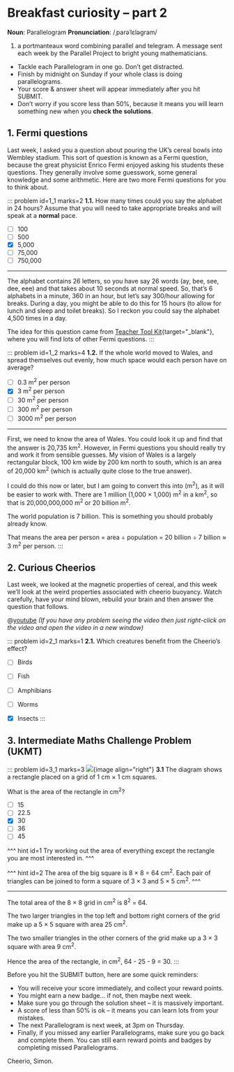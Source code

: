 # Breakfast curiosity – part 2

<div class="dictionary">

__Noun__: Parallelogram
__Pronunciation__: /ˌparəˈlɛləɡram/

1. a portmanteaux word combining parallel and telegram. A message sent each
week by the Parallel Project to bright young mathematicians.

</div>

*	Tackle each Parallelogram in one go. Don’t get distracted.
*	Finish by midnight on Sunday if your whole class is doing parallelograms.
*	Your score & answer sheet will appear immediately after you hit SUBMIT.
*	Don’t worry if you score less than 50%, because it means you will learn something new when you __check the solutions__.


## 1. Fermi questions

Last week, I asked you a question about pouring the UK’s cereal bowls into Wembley stadium. This sort of question is known as a Fermi question, because the great physicist Enrico Fermi enjoyed asking his students these questions. They generally involve some guesswork, some general knowledge and some arithmetic. Here are two more Fermi questions for you to think about.

::: problem id=1_1 marks=2
__1.1.__ How many times could you say the alphabet in 24 hours? Assume that you will need to take appropriate breaks and will speak at a __normal__ pace.

* [ ] 100
* [ ] 500
* [x] 5,000
* [ ] 75,000
* [ ] 750,000

---

The alphabet contains 26 letters, so you have say 26 words (ay, bee, see, dee, eee) and that takes about 10 seconds at normal speed. So, that’s 6 alphabets in a minute, 360 in an hour, but let’s say 300/hour allowing for breaks. During a day, you might be able to do this for 15 hours (to allow for lunch and sleep and toilet breaks). So I reckon you could say the alphabet 4,500 times in a day.

The idea for this question came from [Teacher Tool Kit](https://www.teachertoolkit.co.uk/2017/04/28/fermi-questions/){target="_blank"}, where you will find lots of other Fermi questions.
:::

::: problem id=1_2 marks=4
__1.2.__ If the whole world moved to Wales, and spread themselves out evenly, how much space would each person have on average?

* [ ] 0.3 m<sup>2</sup> per person
* [x] 3 m<sup>2</sup> per person
* [ ] 30 m<sup>2</sup> per person
* [ ] 300 m<sup>2</sup> per person
* [ ] 3000 m<sup>2</sup> per person

---

First, we need to know the area of Wales. You could look it up and find that the answer is 20,735 km<sup>2</sup>. However, in Fermi questions you should really try and work it from sensible guesses. My vision of Wales is a largely rectangular block, 100 km wide by 200 km north to south, which is an area of 20,000 km<sup>2</sup> (which is actually quite close to the true answer).

I could do this now or later, but I am going to convert this into (m<sup>2</sup>), as it will be easier to work with. There are 1 million (1,000 × 1,000) m<sup>2</sup> in a km<sup>2</sup>, so that is 20,000,000,000 m<sup>2</sup> or 20 billion m<sup>2</sup>.  

The world population is 7 billion. This is something you should probably already know.  

That means the area per person = area ÷ population =  20 billion ÷ 7 billion ≈ 3 m<sup>2</sup> per person.
:::


## 2. Curious Cheerios

Last week, we looked at the magnetic properties of cereal, and this week we’ll look at the weird properties associated with cheerio buoyancy. Watch carefully, have your mind blown, rebuild your brain and then answer the question that follows.

@[youtube](mbKAwk-OG_w?rel=0) _(If you have any problem seeing the video then just right-click on the video and open the video in a new window)_

::: problem id=2_1 marks=1
__2.1.__ Which creatures benefit from the Cheerio’s effect?

* [ ] Birds
* [ ] Fish
* [ ] Amphibians
* [ ] Worms
* [x] Insects
:::


## 3.	Intermediate Maths Challenge Problem (UKMT)
<!--- (2011) Q5 --->

::: problem id=3_1 marks=3
![](/resources/9-05-breakfast-curiosity-part2/5-ukmt-question.jpg){image align="right"}
__3.1__ The diagram shows a rectangle placed on a grid of 1 cm × 1 cm squares.

What is the area of the rectangle in cm<sup>2</sup>?

* [ ] 15
* [ ] 22.5
* [x] 30
* [ ] 36
* [ ] 45

^^^ hint id=1
Try working out the area of everything except the rectangle you are most interested in.
^^^

^^^ hint id=2
The area of the big square is 8 × 8 = 64 cm<sup>2</sup>. Each pair of triangles can be joined to form a square of 3 × 3 and 5 × 5 cm<sup>2</sup>.
^^^

---

The total area of the 8 × 8 grid in cm<sup>2</sup> is 8<sup>2</sup> = 64.

The two larger triangles in the top left and bottom right corners of the grid make up a 5 × 5 square with area 25 cm<sup>2</sup>.

The two smaller triangles in the other corners of the grid make up a 3 × 3 square with area 9 cm<sup>2</sup>.

Hence the area of the rectangle, in cm<sup>2</sup>, 64 - 25 - 9 = 30.
:::

Before you hit the SUBMIT button, here are some quick reminders:

*	You will receive your score immediately, and collect your reward points.
*	You might earn a new badge... if not, then maybe next week.
*	Make sure you go through the solution sheet – it is massively important.
*	A score of less than 50% is ok – it means you can learn lots from your mistakes.
*	The next Parallelogram is next week, at 3pm on Thursday.
*	Finally, if you missed any earlier Parallelograms, make sure you go back and complete them. You can still earn reward points and badges by completing missed Parallelograms.

Cheerio,
Simon.
